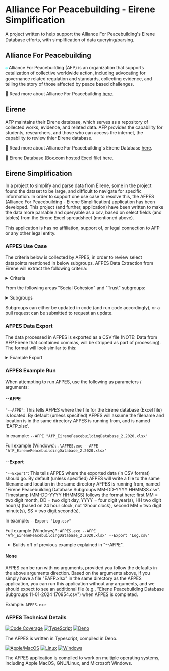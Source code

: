 # Alliance For Peacebuilding - Eirene Simplification

A project written to help support the Alliance For Peacebuilding's Eirene
Database efforts, with simplification of data querying/parsing.

## Alliance For Peacebuilding

<code style="color : aqua">☮</code> Alliance For Peacebuilding (AFP) is an
organization that supports catalization of collective worldwide action,
including advocating for governance related regulation and standards, collecting
evidence, and telling the story of those affected by peace based challenges.

:blue_book: Read more about Alliance For Peacebuilding
[here](https://www.allianceforpeacebuilding.org).

## Eirene

AFP maintains their Eirene database, which serves as a repository of collected
works, evidence, and related data. AFP provides the capability for students,
researchers, and those who can access the internet, the capability to review
thier Eirene database.

:blue_book: Read more about Alliance For Peacebuilding's Eirene Database
[here](https://www.allianceforpeacebuilding.org/eirene-peacebuilding-database).

:blue_book: Eirene Database ([Box.com](https://www.box.com/) hosted Excel file)
[here](https://allianceforpeacebuilding.app.box.com/s/ggizicws9ah2rgg3w0tfkju5voi1mvt6).

## Eirene Simplification

In a project to simplify and parse data from Eirene, some in the project found
the dataset to be large, and difficult to navigate for specific information. In
order to support one use case to resolve this, the AFPES (Alliance For
Peacebuilding - Eirene Simplification) application has been developed. This
project (and further, application) have been written to make the data more
parsable and queryable as a csv, based on select fields (and tables) from the
Eirene Excel spreadsheet (mentioned above).

This application is has no affiliation, support of, or legal connection to AFP
or any other legal entity.

### AFPES Use Case

The criteria below is collected by AFPES, in order to review select datapoints
mentioned in below subgroups. AFPES Data Extraction from Eirene will extract the
following criteria:

<details>

<summary>Criteria</summary>

- Subgroup
- Title
- Indicator
- Link
- Report ID
- Country
- Date Published

</details>


From the following areas "Social Cohesion" and "Trust" subgroups:

<details>

<summary>Subgroups</summary>

1. "% who perceive trust or lack thereof within their neighborhood",
2. "Attitudes towards diversity and pluralism",
3. "Attitudes towards inter-group interaction",
4. "Attitudes towards peace and reconciliation processes",
5. "Community perceptions of youth",
6. "Economic cohesion",
7. "Engagement in community",
8. "Existence and frequency of interaction between groups",
9. "Gender Equality",
10. "Integration of marginalized groups",
11. "Knowledge of Social Cohesion",
12. "Level of discrimination",
13. "Level of discrimination (Human rights)",
14. "Level of diversity",
15. "Level of responsibility felt for community",
16. "Level of tension/conflict between groups",
17. "Perceived self-efficacy to impact positive change in community",
18. "Perceptions of other groups",
19. "Progress on peace and reconciliation processes",
20. "Quality of multi-group projects/initiatives",
21. "Quality of relationship between groups",
22. "Quality of relationship between groups (Empathy)",
23. "Quality of relationship between groups (Trust)",
24. "Quantity of multi-group projects/initiatives",
25. "Reintegration of ex-combatants",
26. "Religious Tolerance",
27. "Socio-Economic Equality",
28. "Socio-Economic Equality (Capacity Development)",
29. "Socio-Economic Equality (Employment)",
30. "Socio-Economic Equality (Marginalized groups)",
31. "Strength of identity",
32. "Strength of network across communities",
33. "Strength of network within communities",
34. "Willingness to Reconcile",
35. "Youth Engagement",
36. "% who perceive trust or lack thereof within their neighborhood",
37. "Attitudes towards inter-group interaction (Trust)",
38. "Community perceptions of youth (Trust)",
39. "Community-Security forces relations (Trust)",
40. "Existence and frequency of interaction between groups (Trust)",
41. "Level of general trust",
42. "Level of institutional/political trust",
43. "Perceptions of other groups (Trust)",
44. "Quality of relationship between groups (Trust)",
45. "Rule of Law (Confidence in Justice System)",
46. "Trust and confidence in conflict resolving mechanisms",
47. "Trust in government institutions"

</details>

Subgroups can either be updated in code (and run code accordingly), or a pull request can be submitted to request an update.

### AFPES Data Export

The data processed in AFPES is exported as a CSV file (NOTE: Data from AFP
Eirene that contained commas, will be stripped as part of processing). The
format will look similar to this:

<details>

<summary>Example Export</summary>

```
Subgroup,Title,Indicators,Link,Report ID,Country,Date Published
% who perceive trust or lack thereof within their neighborhood,Towards a social cohesion index for South Africa using SARB data,Inter-group trust,https://static1.squarespace.com/static/5db70e83fc0a966cf4cc42ea/t/5f330df3dc8bae025343c25d/1597181428514/0100.pdf,100,South Africa,2017
Trust and confidence in conflict resolving mechanisms,Evaluation report: Peaceful Empowerment in Arid Lands (PEARL) ,Perceived effectiveness of responses to conflict,https://static1.squarespace.com/static/5db70e83fc0a966cf4cc42ea/t/5f49305094cd4c07e3fb4309/1598632016736/1810.pdf,1810,Kenya,2017
```

</details>


### AFPES Example Run

When attempting to run AFPES, use the following as parameters / arguments:


#### --AFPE

```"--AFPE"```:
This tells AFPES where the file for the Eirene database (Excel file) is located. By default (unless specified) AFPES will assume the filename and location is in the same directory AFPES is running from, and is named 'EAFP.xlsx'.

In example: ```--AFPE "AfP_EirenePeacebuildingDatabase_2.2020.xlsx"```

Full example (Windows): ```.\AFPES.exe --AFPE "AfP_EirenePeacebuildingDatabase_2.2020.xlsx"```


#### --Export

```"--Export"```:
This tells AFPES where the exported data (in CSV format) should go. By default (unless specified) AFPES will write a file to the same filename and location in the same directory AFPES is running from, named "Eirene Peacebuilding Database Subgroups MM-DD-YYYY HHMMSS.csv". Timestamp (MM-DD-YYYY HHMMSS) follows the format here: first MM = two digit month, DD = two digit day, YYYY = four digit year(s), HH two digit hour(s) (based on 24 hour clock, not 12hour clock), second MM = two digit minute(s), SS = two digit second(s).

In example: ```--Export "Log.csv"```

Full example (Windows)*: ```AFPES.exe --AFPE "AfP_EirenePeacebuildingDatabase_2.2020.xlsx" --Export "Log.csv"```
* Builds off of previous example explained in "--AFPE".


#### None

AFPES can be run with no arguments, provided you follow the defaults in the above arguments direction. Based on the arguments above, if you simply have a file "EAFP.xlsx" in the same directory as the AFPES application, you can run this application without any arguments, and we should expect to see an additional file (e.g., "Eirene Peacebuilding Database Subgroups 11-01-2024 170954.csv") when AFPES is completed.

Example: ```AFPES.exe```


### AFPES Technical Details

<p align="left">
    <a href="https://coveralls.io/github/badges/shields">
        <img src="https://img.shields.io/coveralls/github/badges/shields"
            alt="Code Coverage"></a>
    <a href="https://www.typescriptlang.org">
        <img src="https://img.shields.io/badge/Code-TypeScript-blue?logo=typescript&logoColor=blue"
            alt="TypeScript"></a>
    <a href="https://deno.com">
        <img src="https://img.shields.io/badge/Runtime-Deno-white?logo=deno&logoColor=f5f5f5"
            alt="Deno"></a>
</p>

The AFPES is written in Typescript, compiled in Deno.

<p align="left">
    <a href="https://apple.com">
        <img src="https://img.shields.io/badge/Apple%20MacOS-gray?logo=apple&logoColor=white"
            alt="Apple/MacOS"></a>
    <a href="https://linux.org">
        <img src="https://img.shields.io/badge/GNU%2FLinux-gray?logo=linux&logoColor=white"
            alt="Linux"></a>
    <a href="https://microsoft.com">
        <img src="https://img.shields.io/badge/Microsoft%20Windows-gray?logo=c%2B%2B&logoColor=blue"
            alt="Windows"></a>
</p>

The AFPES application is compiled to work on multiple operating systems,
including Apple MacOS, GNU/Linux, and Microsoft Windows.
